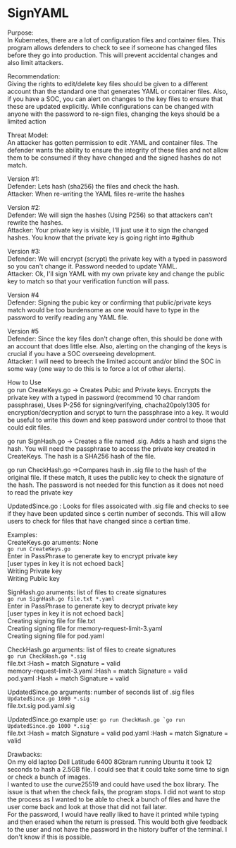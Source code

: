 # SignYAML
Purpose: <br />In Kubernetes, there are a lot of configuration files and container files. This program allows defenders to check to see if someone has changed files before they go into production. This will prevent accidental changes and also limit attackers.

Recommendation:<br />
Giving the rights to edit/delete key files should be given to a different account than the standard one that generates YAML or container files. Also, if you have a SOC, you can alert on changes to the key files to ensure that these are updated explicitly. While configurations can be changed with anyone with the password to re-sign files, changing the keys should be a limited action

Threat Model:<br />
 An attacker has gotten permission to edit .YAML and container files. The defender wants the ability to ensure the integrity of these files and not allow them to be consumed if they have changed and the signed hashes do not match.
 
Version #1:<br />
Defender:  Lets hash (sha256) the files and check the hash. <br />
Attacker: When re-writing the YAML files re-write the hashes

Version #2:<br />
Defender: We will sign the hashes (Using P256) so that attackers can't rewrite the hashes.<br />
Attacker: Your private key is visible, I'll just use it to sign the changed hashes. You know that the private key is going right into #github

Version #3:<br />
Defender: We will encrypt (scrypt) the private key with a typed in password so you can't change it. Password needed to update YAML.<br />
Attacker: Ok, I'll sign YAML with my own private key and change the public key to match so that your verification function will pass.

Version #4<br />
Defender: Signing the pubic key or confirming that public/private keys match would be too burdensome as one would have to type in the password to verify reading any YAML file.<br />

Version #5<br />
Defender: Since the key files don't change often, this should be done with an account that does little else. Also, alerting on the changing of the keys is crucial if you have a SOC overseeing development.<br />
Attacker: I will need to breech the limited account and/or blind the SOC in some way (one way to do this is to force a lot of other alerts).

How to Use<br />
go run CreateKeys.go -> Creates Pubic and Private keys. Encrypts the private key with a typed in password (recommend 10 char random passphrase), Uses P-256 for signing/verifying, chacha20poly1305 for encryption/decryption and scrypt to turn the passphrase into a key. It would be useful to write this down and keep password under control to those that could edit files.

go run SignHash.go <files> -> Creates a file named <filename>.sig. Adds a hash and signs the hash. You will need the passphrase to access the private key created in CreateKeys. The hash is a SHA256 hash of the file.
  
go run CheckHash.go <sigfiles> ->Compares hash in .sig file to the hash of the original file. If these match, it uses the public key to check the signature of the hash. The password is not needed for this function as it does not need to read the private key
 
UpdatedSince.go <seconds> <sigfiles>: Looks for files assoicated with .sig file and checks to see if they have been updated since s certin number of seconds. This will allow users to check for files that have changed since a certian time.<br />
  
  Examples:<br />
  CreateKeys.go aruments: None <br />
  `go run CreateKeys.go`<br />
    Enter in PassPhrase to generate key to encrypt private key<br />
    [user types in key it is not echoed back]<br />
    Writing Private key<br />
    Writing Public key<br />

  
  SignHash.go aruments: list of files to create signatures <br />
  `go run SignHash.go file.txt *.yaml`<br />
    Enter in PassPhrase to generate key to decrypt private key<br />
    [user types in key it is not echoed back]<br />
    Creating signing file for file.txt<br />
    Creating signing file for memory-request-limit-3.yaml<br />
    Creating signing file for pod.yaml<br />

 
  CheckHash.go arguments: list of files to create signatures <br />
  `go run CheckHash.go *.sig`<br />
    file.txt :Hash = match  Signature = valid <br />
    memory-request-limit-3.yaml :Hash = match  Signature = valid <br />
    pod.yaml :Hash = match  Signature = valid <br />
    
 
  UpdatedSince.go arguments: number of seconds list of .sig files<br />
  `UpdatedSince.go 1000 *.sig`<br />
  file.txt.sig pod.yaml.sig<br />
  
 UpdatedSince.go example use: ```go run CheckHash.go `go run UpdatedSince.go 1000 *.sig` ```<br />
 file.txt :Hash = match  Signature = valid 
 pod.yaml :Hash = match  Signature = valid 
 
  
  
  Drawbacks:<br />
  On my old laptop Dell Latitude 6400 8Gbram running Ubuntu it took 12 seconds to hash a 2.5GB file. I could see that it could take some time to sign or check a bunch of images.<br />
  I wanted to use the curve25519 and could have used the box library. The issue is that when the check fails, the program stops. I did not want to stop the process as I wanted to be able to check a bunch of files and have the user come back and look at those that did not fail later.<br />
  For the password, I would have really liked to have it printed while typing and then erased when the return is pressed. This would both give feedback to the user and not have the password in the history buffer of the terminal. I don't know if this is possible.<br />
